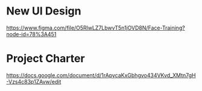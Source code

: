 # New UI Design
https://www.figma.com/file/O5RlwLZ7LbwvT5n1jOVD8N/Face-Training?node-id=78%3A451

# Project Charter
https://docs.google.com/document/d/1rApycaKxGbhgvo434VKvd_XMtn7gH-Vzs4c83p1ZAvw/edit
